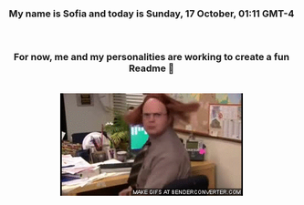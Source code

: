 


<div align="center">
<h3 >My name is Sofia and today is Sunday, 17 October, 01:11 GMT-4</h3><br>
<h3 >For now, me and my personalities are working to create a fun Readme 👋
</h3><br>
<img src='img/dwight.gif' alt='working...'/>
</div>

